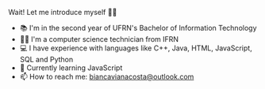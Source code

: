 Wait! Let me introduce myself 👩‍💻
- 📚 I'm in the second year of UFRN's Bachelor of Information Technology
- 👩‍🎓 I'm a computer science technician from IFRN
- 💻 I have experience with languages like C++, Java, HTML, JavaScript, SQL and Python
- 🌱 Currently learning JavaScript
- 📫 How to reach me: biancavianacosta@outlook.com

<!---
biancavn/biancavn is a ✨ special ✨ repository because its `README.md` (this file) appears on your GitHub profile.
You can click the Preview link to take a look at your changes.
--->
